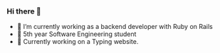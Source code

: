 ### Hi there 👋

- 🔭 I’m currently working as a backend developer with Ruby on Rails
- 📕 5th year Software Engineering student
- 🌱 Currently working on a Typing website.
